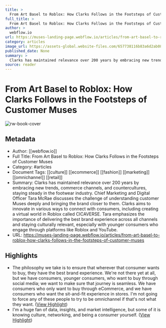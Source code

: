```yaml
---
title: >
  From Art Basel to Roblox: How Clarks Follows in the Footsteps of Customer Muses
full_title: >
  From Art Basel to Roblox: How Clarks Follows in the Footsteps of Customer Muses
author: >
  webflow.io
url: https://muses-landing-page.webflow.io/articles/from-art-basel-to-roblox-how-clarks-follows-in-the-footsteps-of-customer-muses
category: articles
image_url: https://assets-global.website-files.com/657738116b83a6d2ab0824b5/65bc8c54c9b4680656af2831_Clarks%20x%20Compound%20at%20Basel%20(1).jpeg
published_date: None
summary: >
  Clarks has maintained relevance over 200 years by embracing new trends, commerce channels, and countercultures, staying steady in the footwear industry. Chief Marketing and Digital Officer Tara McRae discusses the challenge of understanding customer Muses deeply and bringing the brand closer to them. Clarks aims to innovate in various ways to connect with consumers, including creating a virtual world in Roblox called CICAVERSE. Tara emphasizes the importance of delivering the best brand experience across all channels and staying culturally relevant, especially with younger consumers who engage through platforms like Roblox and YouTube.
source: reader
---
```

# From Art Basel to Roblox: How Clarks Follows in the Footsteps of Customer Muses

![rw-book-cover](https://assets-global.website-files.com/657738116b83a6d2ab0824b5/65bc8c54c9b4680656af2831_Clarks%20x%20Compound%20at%20Basel%20(1).jpeg)

## Metadata
- Author: [[webflow.io]]
- Full Title: From Art Basel to Roblox: How Clarks Follows in the Footsteps of Customer Muses
- Category: #articles
- Document Tags: [[culture]] [[ecommerce]] [[fashion]] [[marketing]] [[omnichannel]] [[retail]] 
- Summary: Clarks has maintained relevance over 200 years by embracing new trends, commerce channels, and countercultures, staying steady in the footwear industry. Chief Marketing and Digital Officer Tara McRae discusses the challenge of understanding customer Muses deeply and bringing the brand closer to them. Clarks aims to innovate in various ways to connect with consumers, including creating a virtual world in Roblox called CICAVERSE. Tara emphasizes the importance of delivering the best brand experience across all channels and staying culturally relevant, especially with younger consumers who engage through platforms like Roblox and YouTube.
- URL: https://muses-landing-page.webflow.io/articles/from-art-basel-to-roblox-how-clarks-follows-in-the-footsteps-of-customer-muses

## Highlights
- The philosophy we take is to ensure that wherever that consumer wants to buy, they have the best brand experience. We're not there yet at all, but we have consumers, younger consumers, who want to buy through social media; we want to make sure that journey is seamless. We have consumers who only want to buy through eCommerce, and we have consumers who want the sit-and-fit experience in stores. I'm not going to force any of these people to try to be omnichannel if that's not what they want. ([View Highlight](https://read.readwise.io/read/01hq88zvqg3yf9tjpf0k628738))
- I'm a huge fan of data, insights, and market intelligence, but some of it is knowing culture, networking, and being a consumer yourself. ([View Highlight](https://read.readwise.io/read/01hq895gfjp3ht50ms5ews86qc))


